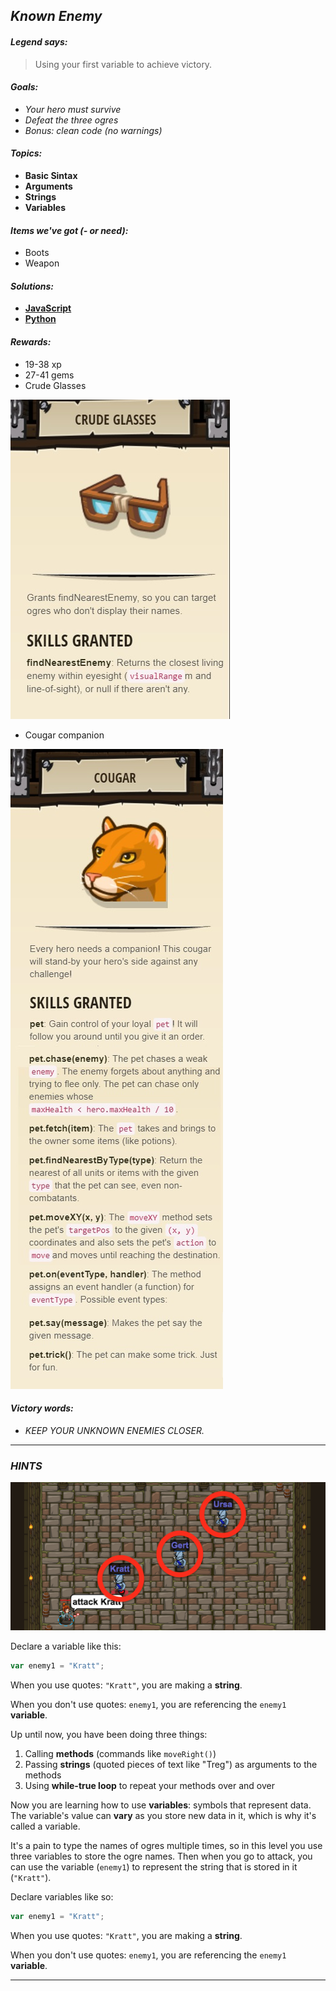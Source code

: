 ## _Known Enemy_

#### _Legend says:_
> Using your first variable to achieve victory.

#### _Goals:_
+ _Your hero must survive_
+ _Defeat the three ogres_
+ _Bonus: clean code (no warnings)_

#### _Topics:_
+ **Basic Sintax**
+ **Arguments**
+ **Strings**
+ **Variables**

#### _Items we've got (- or need):_
+ Boots
+ Weapon

#### _Solutions:_
+ **[JavaScript](knownEnemy.js)**
+ **[Python](known_enemy.py)**

#### _Rewards:_
+ 19-38 xp
+ 27-41 gems
+ Crude Glasses

![](img/crude_glasses.jpg)

+ Cougar companion

![](img/cougar.jpg)

#### _Victory words:_
+ _KEEP YOUR UNKNOWN ENEMIES CLOSER._

___

### _HINTS_

![](img/known_enemy.png)

Declare a variable like this:

```javascript
var enemy1 = "Kratt";
```

When you use quotes: `"Kratt"`, you are making a **string**.

When you don't use quotes: `enemy1`, you are referencing the `enemy1` **variable**.

Up until now, you have been doing three things:
1. Calling **methods** (commands like `moveRight()`)
2. Passing **strings** (quoted pieces of text like "Treg") as arguments to the methods
3. Using **while-true loop** to repeat your methods over and over

Now you are learning how to use **variables**: symbols that represent data. The variable's value can **vary** as you store new data in it, which is why it's called a variable.

It's a pain to type the names of ogres multiple times, so in this level you use three variables to store the ogre names. Then when you go to attack, you can use the variable (`enemy1`) to represent the string that is stored in it (`"Kratt"`).

Declare variables like so:

```javascript
var enemy1 = "Kratt";
```

When you use quotes: `"Kratt"`, you are making a **string**.

When you don't use quotes: `enemy1`, you are referencing the `enemy1` **variable**.

___
